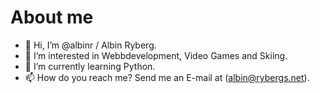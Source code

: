 
# About me

- 👋 Hi, I’m @albinr / Albin Ryberg.
- 👀 I’m interested in Webbdevelopment, Video Games and Skiing.
- 🌱 I’m currently learning Python.
- 📫 How do you reach me? Send me an E-mail at (albin@rybergs.net).
